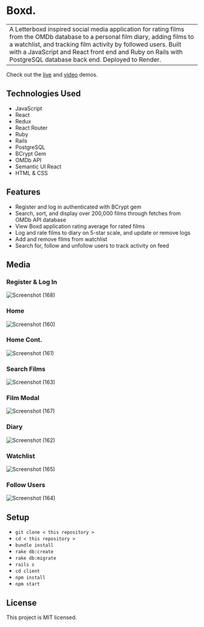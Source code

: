 # Boxd.
<table>
  <tr>
    <td>
A Letterboxd inspired social media application for rating films from the OMDb database to a personal film diary, adding films to a watchlist, and tracking film activity by followed users. Built with a JavaScript and React front end and Ruby on Rails with PostgreSQL database back end. Deployed to Render.   
    </td>
  </tr>
</table>

Check out the <a href="https://film-app.onrender.com/">live</a> and <a href="https://vimeo.com/863275157/4f031b953e">video</a> demos.

## Technologies Used
- JavaScript
- React
- Redux
- React Router
- Ruby
- Rails
- PostgreSQL
- BCrypt Gem
- OMDb API
- Semantic UI React
- HTML & CSS

## Features
- Register and log in authenticated with BCrypt gem
- Search, sort, and display over 200,000 films through fetches from OMDb API database
- View Boxd application rating average for rated films
- Log and rate films to diary on 5-star scale, and update or remove logs
- Add and remove films from watchlist
- Search for, follow and unfollow users to track activity on feed

## Media 
### Register & Log In
![Screenshot (168)](https://github.com/ashhhlynn/film_app/assets/84604278/3d34984f-963d-4823-894a-403646db3f87)

### Home
![Screenshot (160)](https://github.com/ashhhlynn/film_app/assets/84604278/5b27191f-07da-4adb-9177-cc7f4f87aacd)

### Home Cont.
![Screenshot (161)](https://github.com/ashhhlynn/film_app/assets/84604278/18d736af-2ffa-456d-a988-ee967bea1852)

### Search Films
![Screenshot (163)](https://github.com/ashhhlynn/film_app/assets/84604278/d339d61a-3c00-4dc3-bc18-755081116bcc)

### Film Modal
![Screenshot (167)](https://github.com/ashhhlynn/film_app/assets/84604278/52e60abb-1249-448e-b858-bf9544d249e6)

### Diary
![Screenshot (162)](https://github.com/ashhhlynn/film_app/assets/84604278/e9d868b8-9ec1-4ec2-80ae-7b9b040793b8)

### Watchlist
![Screenshot (165)](https://github.com/ashhhlynn/film_app/assets/84604278/eb97dbde-be48-4fa5-a957-97c54b3e9039)

### Follow Users
![Screenshot (164)](https://github.com/ashhhlynn/film_app/assets/84604278/1168f2ed-2c0c-4582-8fec-adf3fd4398c5)

## Setup
- ` git clone < this repository > `
- ` cd < this repository > `
- ` bundle install `
- ` rake db:create `
- ` rake db:migrate `
- ` rails s `
- ` cd client `
- ` npm install `
- ` npm start `

## License 
This project is MIT licensed. 
